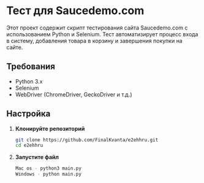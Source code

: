 # Тест для Saucedemo.com

Этот проект содержит скрипт тестирования сайта Saucedemo.com с использованием Python и Selenium. Тест автоматизирует процесс входа в систему, добавления товара в корзину и завершения покупки на сайте.

## Требования

- Python 3.x
- Selenium
- WebDriver (ChromeDriver, GeckoDriver и т.д.)

## Настройка

1. **Клонируйте репозиторий**

   ```bash
   git clone https://github.com/FinalKvanta/e2ehhru.git
   cd e2ehhru

2. **Запустите файл**

    ```bash
    Mac os - python3 main.py
    Windows - python main.py

